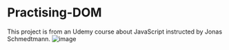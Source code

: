 # Practising-DOM
This project is from an Udemy course about JavaScript instructed by Jonas Schmedtmann.
![image](https://github.com/RichardoTS/Practising-DOM/assets/123037383/370a1661-950d-4519-b329-a9c9d71bc7b8)
